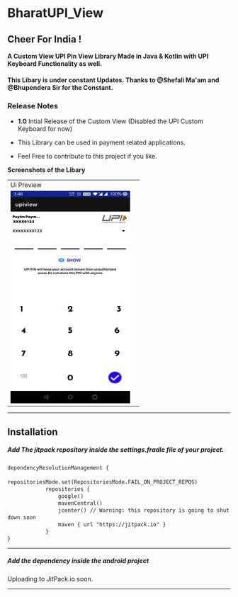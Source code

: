 # BharatUPI_View

## Cheer For India ! 


**A Custom View UPI Pin View Library Made in Java &amp; Kotlin with UPI Keyboard Functionality as well.**
#### This Libary is under constant Updates. Thanks to @Shefali Ma'am and @Bhupendera Sir for the Constant.


### Release Notes
- **1.0** Intial Release of the Custom View (Disabled the UPI Custom Keyboard for now) 

- This Library can be used in payment related applications.
- Feel Free to contribute to this project if you like.


**Screenshots of the Libary**

<table>
  <tr>
    <td>Ui Preview</td>
     <td></td>
   </tr>
  <tr>
    <td><img src="media/upi_preview.jpeg" width=270 height=480></td>
  </tr>
 </table>

------------



## Installation

##### Add  The jitpack repository inside the settings.fradle file of your project.



    dependencyResolutionManagement {
                repositoriesMode.set(RepositoriesMode.FAIL_ON_PROJECT_REPOS)
                repositories {
                    google()
                    mavenCentral()
                    jcenter() // Warning: this repository is going to shut down soon
                    maven { url "https://jitpack.io" }
                }
    }

------------


#####  Add the dependency inside the android project

Uploading to JitPack.io soon.

------------




